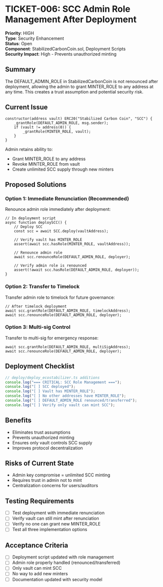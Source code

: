# TICKET-006: SCC Admin Role Management After Deployment

**Priority**: HIGH  
**Type**: Security Enhancement  
**Status**: Open  
**Component**: StabilizedCarbonCoin.sol, Deployment Scripts  
**Security Impact**: High - Prevents unauthorized minting  

## Summary
The DEFAULT_ADMIN_ROLE in StabilizedCarbonCoin is not renounced after deployment, allowing the admin to grant MINTER_ROLE to any address at any time. This creates a trust assumption and potential security risk.

## Current Issue
```solidity
constructor(address vault) ERC20("Stabilized Carbon Coin", "SCC") {
    _grantRole(DEFAULT_ADMIN_ROLE, msg.sender);
    if (vault != address(0)) {
        _grantRole(MINTER_ROLE, vault);
    }
}
```
Admin retains ability to:
- Grant MINTER_ROLE to any address
- Revoke MINTER_ROLE from vault
- Create unlimited SCC supply through new minters

## Proposed Solutions

### Option 1: Immediate Renunciation (Recommended)
Renounce admin role immediately after deployment:

```solidity
// In deployment script
async function deploySCC() {
    // Deploy SCC
    const scc = await SCC.deploy(vaultAddress);
    
    // Verify vault has MINTER_ROLE
    assert(await scc.hasRole(MINTER_ROLE, vaultAddress));
    
    // Renounce admin role
    await scc.renounceRole(DEFAULT_ADMIN_ROLE, deployer);
    
    // Verify admin role is renounced
    assert(!await scc.hasRole(DEFAULT_ADMIN_ROLE, deployer));
}
```

### Option 2: Transfer to Timelock
Transfer admin role to timelock for future governance:

```solidity
// After timelock deployment
await scc.grantRole(DEFAULT_ADMIN_ROLE, timelockAddress);
await scc.renounceRole(DEFAULT_ADMIN_ROLE, deployer);
```

### Option 3: Multi-sig Control
Transfer to multi-sig for emergency response:

```solidity
await scc.grantRole(DEFAULT_ADMIN_ROLE, multiSigAddress);
await scc.renounceRole(DEFAULT_ADMIN_ROLE, deployer);
```

## Deployment Checklist
```javascript
// deploy/deploy_ecostabilizer.ts additions
console.log("=== CRITICAL: SCC Role Management ===");
console.log("[ ] SCC deployed");
console.log("[ ] Vault has MINTER_ROLE");
console.log("[ ] No other addresses have MINTER_ROLE");
console.log("[ ] DEFAULT_ADMIN_ROLE renounced/transferred");
console.log("[ ] Verify only vault can mint SCC");
```

## Benefits
- Eliminates trust assumptions
- Prevents unauthorized minting
- Ensures only vault controls SCC supply
- Improves protocol decentralization

## Risks of Current State
- Admin key compromise = unlimited SCC minting
- Requires trust in admin not to mint
- Centralization concerns for users/auditors

## Testing Requirements
- [ ] Test deployment with immediate renunciation
- [ ] Verify vault can still mint after renunciation
- [ ] Verify no one can grant new MINTER_ROLE
- [ ] Test all three implementation options

## Acceptance Criteria
- [ ] Deployment script updated with role management
- [ ] Admin role properly handled (renounced/transferred)
- [ ] Only vault can mint SCC
- [ ] No way to add new minters
- [ ] Documentation updated with security model